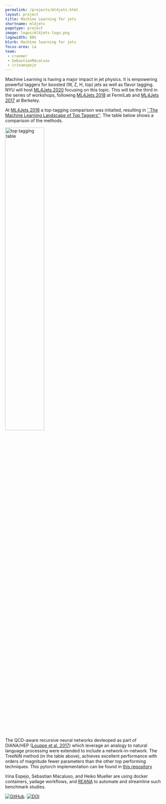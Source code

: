 ```yaml
---
permalink: /projects/ml4jets.html
layout: project
title: Machine Learning for jets
shortname: ml4jets
pagetype: project
image: logos/ml4jets-logo.png
logowidth: 80%
blurb: Machine learning for jets
focus-area: ia
team:
 - cranmer
 - SebastianMacaluso
 - irinaespejo
---
```


Machine Learning is having a major impact in jet physics. It is empowering powerful taggers for boosted (W, Z, H, top) jets as well as flavor tagging. 
NYU will host [ML4Jets 2020](https://indico.cern.ch/event/809820/) focusing on this topic. This will be the third in the series of workshops, following [ML4Jets 2018](https://indico.cern.ch/event/745718/) at FermiLab and [ML4Jets 2017](https://indico.physics.lbl.gov/indico/event/546/) at Berkeley. 

At [ML4Jets 2018](https://indico.cern.ch/event/745718/) a top-tagging comparison was initaited, resulting in [``The Machine Learning Landscape of Top Taggers''](http://inspirehep.net/record/1722059). The table below shows a comparison of the methods.

<img src="/assets/images/top-tagging.png" width="50%" alt="top tagging table" />

The QCD-aware recursive neural networks devleoped as part of DIANA/HEP ([Louppe et al. 2017](https://arxiv.org/abs/1702.00748)) which leverage an analogy to natural language processing were extended to include a network-in-network. The TreeNiN method (in the table above), achieves excellent performance with orders of magnitude fewer parameters than the other top performing techniques. This pytorch implementation can be found in [this repository](https://github.com/diana-hep/TreeNiN) 

Irina Espejo, Sebastian Macaluso, and Heiko Mueller are using docker containers, yadage workflows, and [REANA](http://www.reana.io) to automate and streamline such benchmark studies. 


[![GitHub](https://img.shields.io/badge/GitHub-555555.svg)](https://github.com/diana-hep/TreeNiN). 
[![DOI](https://zenodo.org/badge/160135404.svg)](https://zenodo.org/badge/latestdoi/160135404) 

